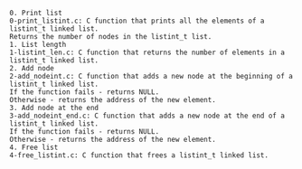 	0. Print list
	0-print_listint.c: C function that prints all the elements of a listint_t linked list.
	Returns the number of nodes in the listint_t list.
	1. List length
	1-listint_len.c: C function that returns the number of elements in a listint_t linked list.
	2. Add node
	2-add_nodeint.c: C function that adds a new node at the beginning of a listint_t linked list.
	If the function fails - returns NULL.
	Otherwise - returns the address of the new element.
	3. Add node at the end
	3-add_nodeint_end.c: C function that adds a new node at the end of a listint_t linked list.
	If the function fails - returns NULL.
	Otherwise - returns the address of the new element.
	4. Free list
	4-free_listint.c: C function that frees a listint_t linked list.
